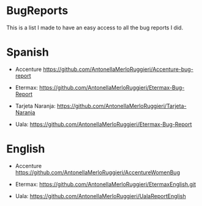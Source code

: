 # BugReports
This is a list I made to have an easy access to all the bug reports I did.

# Spanish
* Accenture
https://github.com/AntonellaMerloRuggieri/Accenture-bug-report

* Etermax:
https://github.com/AntonellaMerloRuggieri/Etermax-Bug-Report

* Tarjeta Naranja:
https://github.com/AntonellaMerloRuggieri/Tarjeta-Naranja

* Uala:
https://github.com/AntonellaMerloRuggieri/Etermax-Bug-Report

# English
* Accenture
https://github.com/AntonellaMerloRuggieri/AccentureWomenBug

* Etermax:
https://github.com/AntonellaMerloRuggieri/EtermaxEnglish.git

* Uala:
https://github.com/AntonellaMerloRuggieri/UalaReportEnglish


